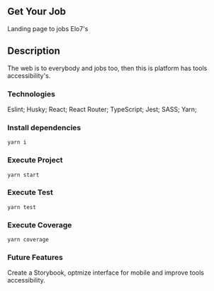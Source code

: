 ## Get Your Job
Landing page to jobs Elo7's

## Description
The web is to everybody and jobs too, then this is platform has tools accessibility's.

### Technologies
Eslint;
Husky;
React;
React Router;
TypeScript;
Jest;
SASS;
Yarn;

### Install dependencies
`yarn i`

### Execute Project
`yarn start`

### Execute Test
`yarn test`

### Execute Coverage
`yarn coverage`

### Future Features
Create a Storybook, optmize interface for mobile and improve tools accessibility.
